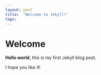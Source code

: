```yaml
---
layout: post
title:  "Welcome to Jekyll!"
tags: 
---
```


# Welcome

**Hello world**, this is my first Jekyll blog post.

I hope you like it!
